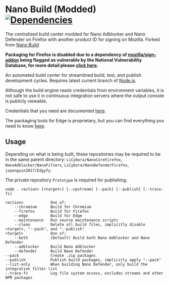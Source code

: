 # Nano Build (Modded) [![Dependencies](https://david-dm.org/LiCybora/NanoBuild.svg)](https://david-dm.org/LiCybora/NanoBuild)

The centralized build center modded for Nano Adblocker and Nano Defender 
on Firefox with another product ID for signing on Mozilla. Forked from 
[Nano Build](https://github.com/NanoAdblocker/NanoBuild)

**Packaging for Firefox is disabled due to a dependency of
[mozilla/sign-addon](https://github.com/mozilla/sign-addon) being flagged as
vulnerable by the National Vulnerability Database, for more detail please
[click here](https://nvd.nist.gov/vuln/detail/CVE-2018-3728).**

An automated build center for streamlined build, test, and publish development
cycles. Requires latest current branch of [Node.js](https://nodejs.org/en/).

Although the build engine reads credentials from environment variables, it is
not safe to use it in continuous integration servers where the output console
is publicly viewable.

Credentials that you need are documented [here](/lib/find-credentials.js).

The packaging tools for Edge is proprietary, but you can find everything you
need to know
[here](https://docs.microsoft.com/en-us/microsoft-edge/extensions/guides/packaging/using-manifoldjs-to-package-extensions).

## Usage

Depending on what is being built, these repositories may be required to be in
the same parent directory: `LiCybora/NanoCoreFirefox`,
`NanoAdblocker/NanoFilters`, `LiCybora/NanoDefenderFirefox`,
`jspenguin2017/Edgyfy`.

The private repository `Prototype` is required for publishing.

```
node . <action> [<target>] [--upstream] [--pack] [--publish] [--trace-fs]

<action>            One of:
    --chromium      Build for Chromium
    --firefox       Build for Firefox
    --edge          Build for Edge
    --maintenance   Run source maintenance scripts
    --clean         Delete all build files, implicitly disable <target>, "--pack", and "--publish"
<target>            One of:
    --both          (Default) Build both Nano Adblocker and Nano Defender
    --adblocker     Build Nano Adblocker
    --defender      Build Nano Defender
--pack              Create .zip packages
--publish           Publish build packages, implicitly apply "--pack"
--list-only         When building Nano Defender, only build the integration filter list
--trace-fs          Log file system access, excludes streams and other NPM packages
```
